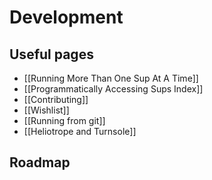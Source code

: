 # Development

## Useful pages
* [[Running More Than One Sup At A Time]]
* [[Programmatically Accessing Sups Index]]
* [[Contributing]]
* [[Wishlist]]
* [[Running from git]]
* [[Heliotrope and Turnsole]]

## Roadmap